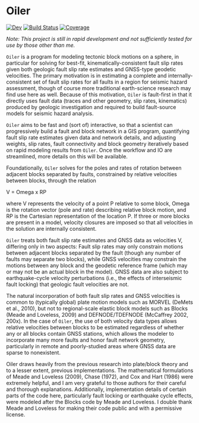 # Oiler

[![Dev](https://img.shields.io/badge/docs-dev-blue.svg)](https://cossatot.gitlab.io/Oiler.jl/dev)
[![Build Status](https://gitlab.com/cossatot/Oiler.jl/badges/master/build.svg)](https://gitlab.com/cossatot/Oiler.jl/pipelines)
[![Coverage](https://gitlab.com/cossatot/Oiler.jl/badges/master/coverage.svg)](https://gitlab.com/cossatot/Oiler.jl/commits/master)


*Note: This project is still in rapid development and not sufficiently tested
for use by those other than me.*

`Oiler` is a program for modeling tectonic block motions on a sphere, in
particular for solving for best-fit, kinematically-consistent fault slip
rates given both geologic fault slip rate estimates and GNSS-type geodetic
velocities. The primary motivation is in estimating a complete and
internally- consistent set of fault slip rates for all faults in a region for
seismic hazard assessment, though of course more traditional earth-science
research may find use here as well. Because of this motivation, `Oiler` is
fault-first in that it directly uses fault data (traces and other geometry,
slip rates, kinematics) produced by geologic investigation and required to
build fault-source models for seismic hazard analysis.

`Oiler` aims to be fast and (sort of) interactive, so that a scientist can
progressively build a fault and block network in a GIS program, quantifying
fault slip rate estimates given data and network details, and adjusting weights,
slip rates, fault connectivity and block geometry iteratively based on rapid
modeling results from `Oiler`. Once the workflow and IO are streamlined, more
details on this will be available.

Foundationally, `Oiler` solves for the poles and rates of rotation between
adjacent blocks separated by faults, constrained by relative velocities
between blocks, through the relation

V = Omega x RP

where V represents the velocity of a point P relative to some block, Omega is
the rotation vector (pole and rate) describing relative block motion, and RP
is the Cartesian representation of the location P.  If three or more blocks
are present in a model, velocity closures are imposed so that all velocities
in the solution are internally consistent.

`Oiler` treats both fault slip rate estimates and GNSS data as velocities V,
differing only in two aspects: Fault slip rates may only constrain motions
between adjacent blocks separated by the fault (though any number of faults may
separate two blocks), while GNSS velocities may constrain the motions between
any block and the geodetic reference frame (which may or may not be an actual
block in the model). GNSS data are also subject to earthquake-cycle velocity
perturbations (i.e., the effects of interseismic fault locking) that geologic
fault velocities are not.

The natural incorporation of both fault slip rates and GNSS velocities is common
to (typically global) plate motion models such as MORVEL (DeMets et al., 2010),
but not to regional-scale elastic block models such as Blocks (Meade and
Loveless, 2009) and DEFNODE/TDEFNODE (McCaffrey 2002, 200x). In the case of
`Oiler`, the use of both velocity data types allows relative velocities between
blocks to be estimated regardless of whether any or all blocks contain GNSS
stations, which allows the modeler to incorporate many more faults and honor
fault network geometry, particularly in remote and poorly-studied areas where
GNSS data are sparse to nonexistent.

Oiler draws heavily from the previous research into plate/block theory and to
a lesser extent, previous implementations. The mathematical formulations of
Meade and Loveless (2009), Chase (1972), and Cox and Hart (1986) were extremely
helpful, and I am very grateful to those authors for their careful and thorough
explanations. Additionally, implementation details of certain parts of the
code here, particularly fault locking or earthquake cycle effects, were modeled
after the Blocks code by Meade and Loveless. I double thank Meade and Loveless 
for making their code public and with a permissive license.